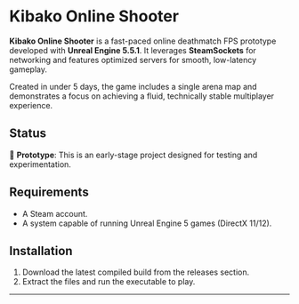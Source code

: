 # Kibako Online Shooter

**Kibako Online Shooter** is a fast-paced online deathmatch FPS prototype developed with **Unreal Engine 5.5.1**. It leverages **SteamSockets** for networking and features optimized servers for smooth, low-latency gameplay.  

Created in under 5 days, the game includes a single arena map and demonstrates a focus on achieving a fluid, technically stable multiplayer experience.

## Status
🚧 **Prototype**: This is an early-stage project designed for testing and experimentation.

## Requirements
- A Steam account.
- A system capable of running Unreal Engine 5 games (DirectX 11/12).  

## Installation
1. Download the latest compiled build from the releases section.
2. Extract the files and run the executable to play.

---
